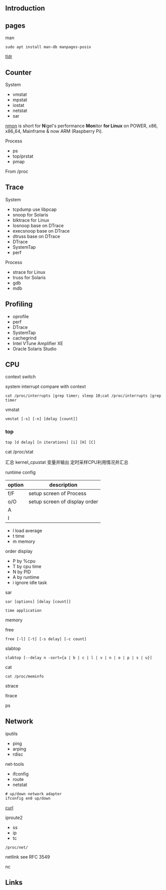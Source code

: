 ## Introduction

## pages

man

```shell
sudo apt install man-db manpages-posix
```

[tldr](https://github.com/tldr-pages/tldr)

## Counter

System

- vmstat
- mpstat
- iostat
- netstat
- sar

[nmon](https://nmon.sourceforge.io/pmwiki.php) is short for **N**igel's performance **Mon**itor **for Linux** on POWER, x86, x86_64, Mainframe & now ARM (Raspberry Pi).

Process

- ps
- top/prstat
- pmap

From /proc



## Trace

System

- tcpdump use libpcap
- snoop for Solaris
- blktrace for Linux
- Iosnoop base on DTrace
- execsnoop base on DTrace
- dtruss base on DTrace
- DTrace
- SystemTap
- perf

Process

- strace for Linux
- truss for Solaris
- gdb
- mdb



## Profiling



- oprofile
- perf
- DTrace
- SystemTap
- cachegrind
- Intel VTune Amplifier XE
- Oracle Solaris Studio



## CPU

context switch

system interrupt compare with context

```shell
cat /proc/interrupts |grep timer; sleep 10;cat /proc/interrupts |grep timer
```



vmstat 

```shell
vmstat [-s] [-n] [delay [count]]
```



### top

```shell
top [d delay] [n iterations] [i] [H] [C]
```

cat /proc/stat

汇总 kernel_cpustat 变量并输出 定时采样CPU利用情况并汇总



runtime config

| option | description                   |
| ------ | ----------------------------- |
| f/F    | setup screen of Process       |
| o/O    | setup screen of display order |
| A      |                               |
| I      |                               |



- l load average
- t time
- m memory



order display

- P by %cpu 
- T by cpu time
- N by PID
- A by runtime
- i ignore idle task



sar

```shell
sar [options] [delay [count]]
```



```shell
time application
```

memory

free

```shell
free [-l] [-t] [-s delay] [-c count]
```



slabtop

```shell
slabtop [--delay n -sort={a | b | c | l | v | n | o | p | s | u}]
```



cat

```shell
cat /proc/meminfo
```



strace

ltrace



ps

## Network

iputils
- ping
- arping
- rdisc

net-tools
- ifconfig
- route
- netstat


```shell
# up/down network adapter
ifconfig en0 up/down
```


[curl](/docs/CS/OS/Linux/Tools/curl.md)


iproute2
- ss
- ip
- tc


```shell
/proc/net/
```

netlink see RFC 3549


nc


## Links

